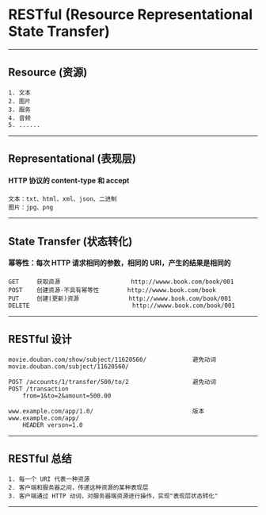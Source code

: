 # RESTful (Resource **Re**presentational **S**tate **T**ransfer)
---
## Resource (资源)
    1. 文本
    2. 图片
    3. 服务
    4. 音频
    5. ......
---
## Representational (表现层)
#### HTTP 协议的 content-type 和 accept
    文本：txt、html、xml、json、二进制
    图片：jpg、png
---
## State Transfer (状态转化)
#### 幂等性：每次 HTTP 请求相同的参数，相同的 URI，产生的结果是相同的
    GET     获取资源                    http://wwww.book.com/book/001
    POST    创建资源-不具有幂等性        http://wwww.book.com/book
    PUT     创建(更新)资源              http://wwww.book.com/book/001
    DELETE                             http://wwww.book.com/book/001
---
## RESTful 设计
    movie.douban.com/show/subject/11620560/             避免动词
    movie.douban.com/subject/11620560/
    
    POST /accounts/1/transfer/500/to/2                  避免动词
    POST /transaction
        from=1&to=2&amount=500.00
    
    www.example.com/app/1.0/                            版本
    www.example.com/app/
        HEADER verson=1.0    
---
## RESTful 总结
    1. 每一个 URI 代表一种资源
    2. 客户端和服务器之间，传递这种资源的某种表现层
    3. 客户端通过 HTTP 动词，对服务器端资源进行操作，实现"表现层状态转化"
---